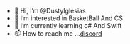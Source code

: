 - 👋 Hi, I’m @DustyIglesias
- 👀 I’m interested in BasketBall And CS
- 🌱 I’m currently learning c# And Swift
- 📫 How to reach me ...[discord ](https://discord.gg/MtvyesrYRm)

<!---
CS student who sees future in cs 
--->
